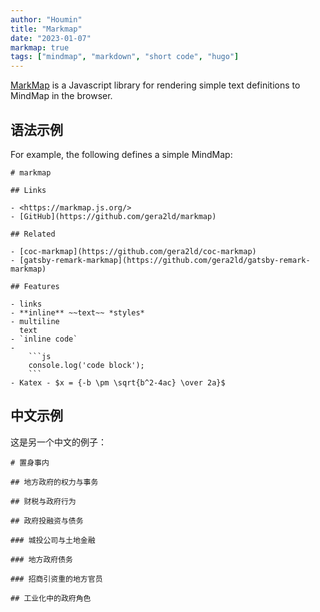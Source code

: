 ```yaml
---
author: "Houmin"
title: "Markmap"
date: "2023-01-07"
markmap: true
tags: ["mindmap", "markdown", "short code", "hugo"]
---
```


[MarkMap](https://markmap.js.org) is a Javascript library for rendering simple text definitions to MindMap in the browser.

## 语法示例

For example, the following defines a simple MindMap:

```markmap
# markmap

## Links

- <https://markmap.js.org/>
- [GitHub](https://github.com/gera2ld/markmap)

## Related

- [coc-markmap](https://github.com/gera2ld/coc-markmap)
- [gatsby-remark-markmap](https://github.com/gera2ld/gatsby-remark-markmap)

## Features

- links
- **inline** ~~text~~ *styles*
- multiline
  text
- `inline code`
-
    ```js
    console.log('code block');
    ```
- Katex - $x = {-b \pm \sqrt{b^2-4ac} \over 2a}$
```

## 中文示例

这是另一个中文的例子：

```markmap
# 置身事内

## 地方政府的权力与事务

## 财税与政府行为

## 政府投融资与债务

### 城投公司与土地金融

### 地方政府债务

### 招商引资重的地方官员

## 工业化中的政府角色

```